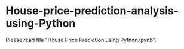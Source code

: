 # House-price-prediction-analysis-using-Python
Please read file "House Price Prediction using Python.ipynb".
